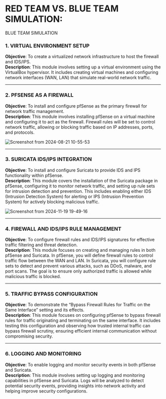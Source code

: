 # RED TEAM VS. BLUE TEAM SIMULATION:


 BLUE TEAM SIMULATION 

### 1. VIRTUAL ENVIRONMENT SETUP  
**Objective**: To create a virtualized network infrastructure to host the firewall and IDS/IPS.  
**Description**: This module involves setting up a virtual environment using the VirtualBox hypervisor. It includes creating virtual machines and configuring network interfaces (WAN, LAN) that simulate real-world network traffic.  

---

### 2. PFSENSE AS A FIREWALL  
**Objective**: To install and configure pfSense as the primary firewall for network traffic management.  
**Description**: This module involves installing pfSense on a virtual machine and configuring it to act as the firewall. Firewall rules will be set to control network traffic, allowing or blocking traffic based on IP addresses, ports, and protocols.  

![Screenshot from 2024-08-21 10-55-53](https://github.com/user-attachments/assets/7a097b9b-bf2f-4d0c-82c1-bbe5834dd15d)


---

### 3. SURICATA IDS/IPS INTEGRATION  
**Objective**: To install and configure Suricata to provide IDS and IPS functionality within pfSense.  
**Description**: This module covers the installation of the Suricata package in pfSense, configuring it to monitor network traffic, and setting up rule sets for intrusion detection and prevention. This includes enabling either IDS (Intrusion Detection System) for alerting or IPS (Intrusion Prevention System) for actively blocking malicious traffic.  

![Screenshot from 2024-11-19 19-49-16](https://github.com/user-attachments/assets/66f39551-b0a5-46d1-8db4-1ddc2b25fb7b)


---

### 4. FIREWALL AND IDS/IPS RULE MANAGEMENT  
**Objective**: To configure firewall rules and IDS/IPS signatures for effective traffic filtering and threat detection.  
**Description**: This module focuses on creating and managing rules in both pfSense and Suricata. In pfSense, you will define firewall rules to control traffic flow between the WAN and LAN. In Suricata, you will configure rule sets to detect and prevent various attacks, such as DDoS, malware, and port scans. The goal is to ensure only authorized traffic is allowed while malicious traffic is blocked.  

---

### 5. TRAFFIC BYPASS CONFIGURATION  
**Objective**: To demonstrate the “Bypass Firewall Rules for Traffic on the Same Interface” setting and its effects.  
**Description**: This module focuses on configuring pfSense to bypass firewall rules for traffic originating and terminating on the same interface. It includes testing this configuration and observing how trusted internal traffic can bypass firewall scrutiny, ensuring efficient internal communication without compromising security.  

---

### 6. LOGGING AND MONITORING  
**Objective**: To enable logging and monitor security events in both pfSense and Suricata.  
**Description**: This module involves setting up logging and monitoring capabilities in pfSense and Suricata. Logs will be analyzed to detect potential security events, providing insights into network activity and helping improve security configurations.  
